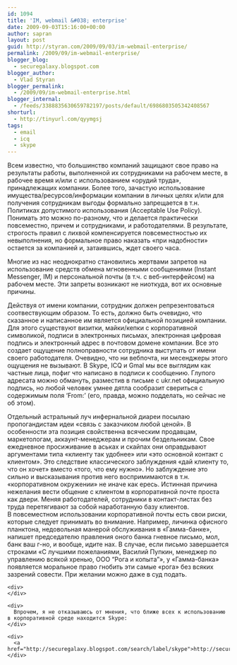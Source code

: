 ```yaml
---
id: 1094
title: 'IM, webmail &#038; enterprise'
date: 2009-09-03T15:16:00+00:00
author: sapran
layout: post
guid: http://styran.com/2009/09/03/im-webmail-enterprise/
permalink: /2009/09/im-webmail-enterprise/
blogger_blog:
  - securegalaxy.blogspot.com
blogger_author:
  - Vlad Styran
blogger_permalink:
  - /2009/09/im-webmail-enterprise.html
blogger_internal:
  - /feeds/3388835630659782197/posts/default/6986803505342408567
shorturl:
  - http://tinyurl.com/qyymgsj
tags:
  - email
  - icq
  - skype
---
```

Всем известно, что большинство компаний защищают свое право на результаты работы, выполненной их сотрудниками на рабочем месте, в рабочее время и/или с использованием «орудий труда», принадлежащих компании. Более того, зачастую использование имущества/ресурсов/информации компании в личных целях и/или для получения сотрудникам выгоды формально запрещается в т.н. Политиках допустимого использования (Acceptable Use Policy). Понимать это можно по-разному, что и делается практически повсеместно, причем и сотрудниками, и работодателями. В результате, строгость правил с лихвой компенсируется повсеместностью их невыполнения, но формальное право наказать «при надобности» остается за компанией и, затаившись, ждет своего часа.

Многие из нас неоднократно становились жертвами запретов на использование средств обмена мгновенными сообщениями (Instant Messenger, IM) и персональной почты (в т.ч. с веб-интерфейсом) на рабочем месте. Эти запреты возникают не ниоткуда, вот их основные причины.

Действуя от имени компании, сотрудник должен репрезентоваться соотвествующим образом. То есть, должно быть очевидно, что сказанное и написанное им является официальной позицией компании. Для этого существуют визитки, майки/кепки с корпоративной символикой, подписи в электронных письмах, электронная цифровая подпись и электронный адрес в почтовом домене компании. Все это создает ощущение полноправности сотрудника выступать от имени своего работодателя. Очевидно, что ни вебпочта, ни месенджеры этого ощущения не вызывают. В Skype, ICQ и Gmal мы все выглядим как частные лица, пофиг что написано в подписи к сообщению. Глупого адресата можно обмануть, разместив в письме с ukr.net официальную подпись, но любой человек умнее дятла сообразит свериться с содержимым поля &#8216;From:&#8217; (его, правда, можно подделать, но сейчас не об этом). 

<div>
</div>

<div>
  Отдельный астральный луч инфернальной диареи посылаю пропогандистам идеи &#171;связь с заказчиком любой ценой&#187;. В особенности эта позиция свойственна всяческим продавцам, маркетологам, аккаунт-менеджерам и прочим бездельникам. Свое ежедневное просиживание в аськах и скайпах они оправдывают аргументами типа &#171;клиенту так удобнее&#187; или &#171;это основной контакт с клиентом&#187;. Это следствие классического заблуждения &#171;дай клиенту то, что он хочет&#187; вместо &#171;того, что ему нужно&#187;. Но заблуждение это сильно и высказывания против него воспримимаются в т.н. &#171;корпоративном окружении&#187; не иначе как ересь. Истинная причина нежелания вести общение с клиентом в корпоративной почте проста как двери. Меняя работодателей, сотрудники в контакт-листах без труда перетягивают за собой наработанную базу клиентов.
</div>

<div>
</div>

<div>
  <div>
    <div>
      В повсеместном использовании корпоративной почты есть свои риски, которые следует принимать во внимание. Например, личинка офисного планктона, недовольная манерой обслуживания в «Гамма-банке», напишет председателю правления оного банка гневное письмо, мол, банк ваш г-но, и вообще, идите нах. В случае, если письмо завершается строками «С лучшими пожеланиями, Василий Пупкин, менеджер по управлению всякой хренью, ООО “Рога и копыта”», у «Гамма-банка» появляется моральное право гнобить эти самые «рога» без всяких зазрений совести. При желании можно даже в суд подать.
    </div>
    
    <div>
    </div>
    
    <div>
      Впрочем, я не отказываюсь от мнения, что ближе всех к использованию в корпоративной среде находится Skype:
    </div>
    
    <div>
      <a href="http://securegalaxy.blogspot.com/search/label/skype">http://securegalaxy.blogspot.com/search/label/skype</a>
    </div>
  </div>
</div>

<div class="addtoany_share_save_container addtoany_content_bottom">
  <div class="a2a_kit a2a_kit_size_32 addtoany_list a2a_target" id="wpa2a_47">
    <a class="a2a_button_facebook" href="http://www.addtoany.com/add_to/facebook?linkurl=https%3A%2F%2Fblog.styran.com%2F2009%2F09%2Fim-webmail-enterprise%2F&linkname=IM%2C%20webmail%20%26%20enterprise" title="Facebook" rel="nofollow" target="_blank"></a><a class="a2a_button_twitter" href="http://www.addtoany.com/add_to/twitter?linkurl=https%3A%2F%2Fblog.styran.com%2F2009%2F09%2Fim-webmail-enterprise%2F&linkname=IM%2C%20webmail%20%26%20enterprise" title="Twitter" rel="nofollow" target="_blank"></a><a class="a2a_button_google_plus" href="http://www.addtoany.com/add_to/google_plus?linkurl=https%3A%2F%2Fblog.styran.com%2F2009%2F09%2Fim-webmail-enterprise%2F&linkname=IM%2C%20webmail%20%26%20enterprise" title="Google+" rel="nofollow" target="_blank"></a><a class="a2a_button_linkedin" href="http://www.addtoany.com/add_to/linkedin?linkurl=https%3A%2F%2Fblog.styran.com%2F2009%2F09%2Fim-webmail-enterprise%2F&linkname=IM%2C%20webmail%20%26%20enterprise" title="LinkedIn" rel="nofollow" target="_blank"></a><a class="a2a_dd addtoany_share_save" href="https://www.addtoany.com/share"></a>
  </div>
</div>